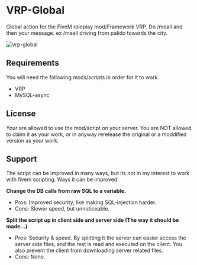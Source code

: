 # VRP-Global
Global action for the FiveM roleplay mod/Framework VRP.
Do /meall and then your message. ex /meall driving from palido towards the city.

![vrp-global](https://i.imgur.com/rWDJM8G.png)

## Requirements
You will need the following mods/scripts in order for it to work.
- VRP
- MySQL-async

## License
Your are allowed to use the mod/script on your server. You are NOT allowed to claim it as your work, or in anyway rerelease the original or a moddified version as your work.

## Support
The script can be improved in many ways, but its not in my interest to work with fivem scripting.
Ways it can be improved:

**Change the DB calls from raw SQL to a variable.**

- Pros: Improved security, like making SQL-injection harder.
- Cons: Slower speed, but unnoticeable.

**Split the script up in client side and server side (The way it should be made...)**

- Pros: Security & speed. By splitting it the server can easier access the server side files, and the rest is read and executed on the client. You also prevent the client from downloading server related files.
- Cons: None.
